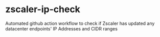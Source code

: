 # zscaler-ip-check
Automated github action workflow to check if Zscaler has updated any datacenter endpoints' IP Addresses and CIDR ranges
